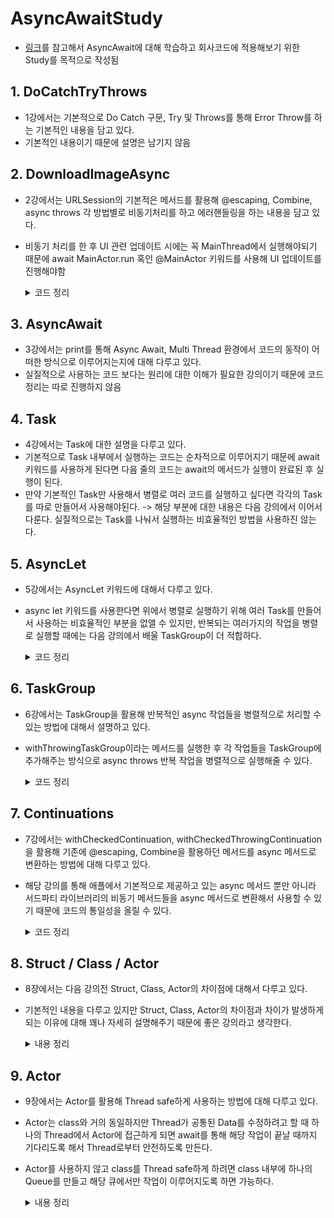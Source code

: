 # AsyncAwaitStudy
- [링크](https://www.youtube.com/playlist?list=PLwvDm4Vfkdphr2Dl4sY4rS9PLzPdyi8PM)를 참고해서 AsyncAwait에 대해 학습하고 회사코드에 적용해보기 위한 Study를 목적으로 작성됨

## 1. DoCatchTryThrows
- 1강에서는 기본적으로 Do Catch 구문, Try 및 Throws를 통해 Error Throw를 하는 기본적인 내용을 담고 있다.
- 기본적인 내용이기 때문에 설명은 남기지 않음

## 2. DownloadImageAsync
- 2강에서는 URLSession의 기본적은 메서드를 활용해 @escaping, Combine, async throws 각 방법별로 비동기처리를 하고 에러핸들링을 하는 내용을 담고 있다.
- 비동기 처리를 한 후 UI 관련 업데이트 시에는 꼭 MainThread에서 실행해야되기 때문에 await MainActor.run 혹인 @MainActor 키워드를 사용해 UI 업데이트를 진행해야함
    <details>
    <summary>코드 정리</summary>
    <div markdown="1">
    
    ```swift
    // 기본적인 Async 활용 방법
    
    // 구현
    class DownloadImageAsyncImageLoader {
        let url = URL(string: "https://picsum.photos/200")!
        
        func handleResponse(data: Data?, response: URLResponse?) -> UIImage? {
            guard
                let data = data,
                let image = UIImage(data: data),
                let response = response as? HTTPURLResponse,
                response.statusCode >= 200 && response.statusCode < 300
            else {
                return nil
            }
            return image
        }
    
        func downloadWithAsync() async throws -> UIImage? {
            do {
                let (data, response) = try await URLSession.shared.data(from: url)
                return handleResponse(data: data, response: response)
            } catch {
                throw error
            }
        }
    }
    
    // 사용
    class DownloadImageAsyncViewModel: ObservableObject {
        @Published var image: UIImage? = nil
        let loader = DownloadImageAsyncImageLoader()
    
        func fetchImage() async {
            let image = try? await loader.downloadWithAsync()
            await MainActor.run {
                self.image = image
            }
        }
    }
    
    struct DownloadImageAsync: View {
        @StateObject private var viewModel = DownloadImageAsyncViewModel()
        
        var body: some View {
            ZStack {
                if let image = viewModel.image {
                    Image(uiImage: image)
                        .resizable()
                        .scaledToFit()
                        .frame(width: 250, height: 250)
                }
            }
            .onAppear {
                Task {
                    await viewModel.fetchImage()
                }
            }
        }
    }
    ```
    
    </div>
    </details>

## 3. AsyncAwait
- 3강에서는 print를 통해 Async Await, Multi Thread 환경에서 코드의 동작이 어떠한 방식으로 이루어지는지에 대해 다루고 있다.
- 실질적으로 사용하는 코드 보다는 원리에 대한 이해가 필요한 강의이기 때문에 코드정리는 따로 진행하지 않음

## 4. Task
- 4강에서는 Task에 대한 설명을 다루고 있다.
- 기본적으로 Task 내부에서 실행하는 코드는 순차적으로 이루어지기 때문에 await 키워드를 사용하게 된다면 다음 줄의 코드는 await의 메서드가 실행이 완료된 후 실행이 된다.
- 만약 기본적인 Task만 사용해서 병렬로 여러 코드를 실행하고 싶다면 각각의 Task를 따로 만들어서 사용해야된다. -> 해당 부분에 대한 내용은 다음 강의에서 이어서 다룬다. 실질적으로는 Task를 나눠서 실행하는 비효율적인 방법을 사용하진 않는다.

## 5. AsyncLet
- 5강에서는 AsyncLet 키워드에 대해서 다루고 있다.
- async let 키워드를 사용한다면 위에서 병렬로 실행하기 위해 여러 Task를 만들어서 사용하는 비효율적인 부분을 없앨 수 있지만, 반복되는 여러가지의 작업을 병렬로 실행할 때에는 다음 강의에서 배울 TaskGroup이 더 적합하다.
    <details>
    <summary>코드 정리</summary>
    <div markdown="1">
        
    ```swift
    struct AsyncLetBootcamp: View {
        @State private var images: [UIImage] = []
        @State private var title = "Async Let 🥳"
        let columns = [GridItem(.flexible()), GridItem(.flexible())]
        let url = URL(string: "https://picsum.photos/300")!
        
        var body: some View {
            NavigationView {
                ScrollView {
                    LazyVGrid(columns: columns) {
                        ForEach(images, id: \.self) { image in
                            Image(uiImage: image)
                                .resizable()
                                .scaledToFit()
                                .frame(height: 150)
                        }
                    }
                }
                .navigationTitle(title)
                .onAppear {
                    Task {
                        do {
                            // async let 키워드를 통해 여러 메서드를 병렬로 실행하고 await 키워드로 종료되기를 기다렸다가 다음 작업을 진행할 수 있다.
                            async let fetchImage1 = fetchImage()
                            async let fetchTitle = fetchTitle()
                            let (image, title) = await (try fetchImage1, fetchTitle)
                            self.images.append(image)
                            self.title = title
                        } catch {
                            
                        }
                    }
                }
            }
        }
        
        func fetchTitle() async -> String {
            return "NEW TITLE 🤩"
        }
        
        func fetchImage() async throws -> UIImage {
            do {
                let (data, _) = try await URLSession.shared.data(from: url)
                if let image = UIImage(data: data) {
                    return image
                } else {
                    throw URLError(.badURL)
                }
            } catch {
                throw error
            }
        }
    }
    ```
    
    </div>
    </details>

## 6. TaskGroup
- 6강에서는 TaskGroup을 활용해 반복적인 async 작업들을 병렬적으로 처리할 수 있는 방법에 대해서 설명하고 있다.
- withThrowingTaskGroup이라는 메서드를 실행한 후 각 작업들을 TaskGroup에 추가해주는 방식으로 async throws 반복 작업을 병렬적으로 실행해줄 수 있다.
    <details>
    <summary>코드 정리</summary>
    <div markdown="1">

    ```swift
    class TaskGroupBootcampDataManager {
        func fetchImagesWithTaskGroup() async throws -> [UIImage] {
            let urlStrings = [
                "https://picsum.photos/300",
                "https://picsum.photos/300",
                "https://picsum.photos/300",
                "https://picsum.photos/300",
                "https://picsum.photos/300"
            ]
        
            return try await withThrowingTaskGroup(of: UIImage?.self) { group in
                var images: [UIImage] = []
                images.reserveCapacity(urlStrings.count)
                
                for urlString in urlStrings {
                    group.addTask {
                        try? await self.fetchImage(urlString: urlString)
                    }
                }
                
                for try await image in group {
                    if let image = image {
                        images.append(image)
                    }
                }
                
                return images
            }
        }

        private func fetchImage(urlString: String) async throws -> UIImage {
            guard let url = URL(string: urlString) else {
                throw URLError(.badURL)
            }
            
            do {
                let (data, _) = try await URLSession.shared.data(from: url)
                if let image = UIImage(data: data) {
                    return image
                } else {
                    throw URLError(.badURL)
                }
            } catch {
                throw error
            }
        }
    }

    class TaskGroupBootcampViewModel: ObservableObject {
        @Published var images: [UIImage] = []
        let manager = TaskGroupBootcampDataManager()
        
        func getImages() async {
            if let images = try? await manager.fetchImagesWithTaskGroup() {
                self.images.append(contentsOf: images)
            }
        }
    }

    struct TaskGroupBootcamp: View {
        @StateObject private var viewModel = TaskGroupBootcampViewModel()
        let columns = [GridItem(.flexible()), GridItem(.flexible())]
        
        var body: some View {
            NavigationView {
                ScrollView {
                    LazyVGrid(columns: columns) {
                        ForEach(viewModel.images, id: \.self) { image in
                            Image(uiImage: image)
                                .resizable()
                                .scaledToFit()
                                .frame(height: 150)
                        }
                    }
                }
                .navigationTitle("Task Group 🥳")
                .task {
                    await viewModel.getImages()
                }
            }
        }
    }
    ```

    </div>
    </details>

## 7. Continuations
- 7강에서는 withCheckedContinuation, withCheckedThrowingContinuation을 활용해 기존에 @escaping, Combine을 활용하던 메서드를 async 메서드로 변환하는 방법에 대해 다루고 있다.
- 해당 강의를 통해 애플에서 기본적으로 제공하고 있는 async 메서드 뿐만 아니라 서드파티 라이브러리의 비동기 메서드들을 async 메서드로 변환해서 사용할 수 있기 때문에 코드의 통일성을 올릴 수 있다.
    <details>
    <summary>코드 정리</summary>
    <div markdown="1">

    ```swift
    // 구현
    class CheckedContinuationBootcampNetworkManager {
        // URLSession의 메서드 중 async 메서드 활용 방법
        func getData(url: URL) async throws -> Data {
            do {
                let (data, _) = try await URLSession.shared.data(from: url)
                return data
            } catch {
                throw error
            }
        }

        // URLSession의 메서드 중 completionHandler를 활용한 메서드를 내부적으로 async throws 메서드로 변환하는 예시
        // 영상에서 예시로 사용했을 뿐, 위와 같이 기본적으로 제공하는 async 메서드를 사용하는 것이 정석
        func getData2(url: URL) async throws -> Data {
            return try await withCheckedThrowingContinuation { continuation in
                URLSession.shared.dataTask(with: url) { data, response, error in
                    if let data = data {
                        continuation.resume(returning: data)
                    } else if let error = error {
                        continuation.resume(throwing: error)
                    } else {
                        continuation.resume(throwing: URLError(.badURL))
                    }
                }
                .resume()
            }
        }

        // 서드파티 라이브러리 메서드 중 completionHanlder를 제공하는 메서드와 동일한 형태의 메서드 예제
        func getHeartImageFromDatabase(completionHandler: @escaping (_ image: UIImage) -> ()) {
            DispatchQueue.main.asyncAfter(deadline: .now() + 5) {
                completionHandler(UIImage(systemName: "heart.fill")!)
            }
        }

        // 위의 메서드를 async 메서드로 변환하는 방법
        func getHeartImageFromDatabase() async -> UIImage {
            await withCheckedContinuation { continuation in
                self.getHeartImageFromDatabase { image in
                    continuation.resume(returning: image)
                }
            }
        }
    }

    // 사용
    class CheckedContinuationBootcampViewModel: ObservableObject {
        @Published var image: UIImage? = nil
        let networkManager = CheckedContinuationBootcampNetworkManager()
        
        func getImage() async {
            guard let url = URL(string: "https://picsum.photos/300") else { return }
            do {
                let data = try await networkManager.getData2(url: url)
                if let image = UIImage(data: data) {
                    await MainActor.run {
                        self.image = image
                    }
                }
            } catch {
                print(error)
            }
        }
        
        func getHeartImage() async {
            self.image = await networkManager.getHeartImageFromDatabase()
        }
    }

    struct CheckedContinuationBootcamp: View {
        @StateObject private var viewModel = CheckedContinuationBootcampViewModel()
        
        var body: some View {
            ZStack {
                if let image = viewModel.image {
                    Image(uiImage: image)
                        .resizable()
                        .scaledToFit()
                        .frame(width: 200, height: 200)
                }
            }
            .task {
                await viewModel.getHeartImage()
            }
        }
    }
    ```
    
    </div>
    </details>

## 8. Struct / Class / Actor
- 8장에서는 다음 강의전 Struct, Class, Actor의 차이점에 대해서 다루고 있다.
- 기본적인 내용을 다루고 있지만 Struct, Class, Actor의 차이점과 차이가 발생하게 되는 이유에 대해 꽤나 자세히 설명해주기 때문에 좋은 강의라고 생각한다.

    <details>
    <summary>내용 정리</summary>
    <div markdown="1">
    
    ### Links:
    - https://blog.onewayfirst.com/ios/posts/2019-03-19-class-vs-struct/
    - https://stackoverflow.com/questions/24217586/structure-vs-class-in-swift-language
    - https://medium.com/@vinayakkini/swift-basics-struct-vs-class-31b44ade28ae
    - https://stackoverflow.com/questions/24217586/structure-vs-class-in-swift-language/59219141#59219141
    - https://stackoverflow.com/questions/27441456/swift-stack-and-heap-understanding
    - https://stackoverflow.com/questions/24232799/why-choose-struct-over-class/24232845
    - https://www.backblaze.com/blog/whats-the-diff-programs-processes-and-threads/
    
    ### VALUE TYPES:
     - Struct, Enum, String, Int, etc.
     - Stored in the Stack
     - Faster
     - Thread safe!
     - When you assign or pass value type a new copy of data is created
     
    ### REFERENCE TYPES:
     - Class, Function, Actor
     - Stored in the Heap
     - Slower, but synchronized
     - Not Thread safe (default)
     - When you assign or pass reference type a new reference to original instance will be created (pointer)
     
    - - - - - - - - - - - - - - - - - - - - - - - - - - - - - - - - - - - - - - - - - - - - - - - - - - - - - - -
     
    ### STACK:
     - Stored Value types
     - Variables allocated on the stack are stored directly to the memory, and access to this memory is very fast
     - Each thread has it's own stack!
     
    ### HEAP:
     - Stores Reference types
     - Shared across threads!
     
    - - - - - - - - - - - - - - - - - - - - - - - - - - - - - - - - - - - - - - - - - - - - - - - - - - - - - - -
     
    ### STRUCT:
     - Based on VALUES
     - Can me mutated
     - Stored in the Stack!
     
    ### CLASS:
     - Based on REFERENCES (INSTANCES)
     - Stored in the Heap!
     - Inherit from other classes
     
     ### ACTOR:
     - Same as Class, but thread safe!
     
     - - - - - - - - - - - - - - - - - - - - - - - - - - - - - - - - - - - - - - - - - - - - - - - - - - - - - - -
     
     - Structs: Data Models, Views
     - Classes: ViewModels
     - Actors: Shared 'Manager' and 'Data Store'
 
    ## 요약
    - Multi Thread 환경에서 각 Thread 마다 별도의 Stack을 가지고 있다.
    - 그래서 Stack과 Thread와의 Data 전달이 빠른 편이다.
    - Heap은 여러 Thread와 Sync를 맞추고 있기 때문에 Stack에 비해 Data 전달이 느린편이다.
    - Struct는 기본적으로 값 복사이고 Stack에 생성된다. 그래서 Multi Thread 환경에서 기본적으로 Data 전달이 빠르다.
    - Class는 기본적으로 참조 복사이고 Heap에 생성된다. 그래서 Multi Thread 환경에서 기본적으로 Data 전달이 Struct에 비해 느리다.
    - 또한 여러 Thread에서 Sync를 맞추고 있기 때문에 여러 Thread에서 동시에 Heap에 접근해서 Data를 바꾸려고 하게 되면 락이 걸릴수도 있다. -> Thread safe하지 않다.
    - 이 때 Thread safe하도록 만든것이 바로 Actor이다.
    - Actor는 class와 동일하지만 하나의 Thread에서 변경을 시도한다면 해당 작업이 끝나기 전에 다른 Thread에서는 접근을 하지 못하도록 막는다. 그렇기 때문에 Thread safe하게 된다.
    
    </div>
    </details>

## 9. Actor
- 9장에서는 Actor를 활용해 Thread safe하게 사용하는 방법에 대해 다루고 있다.
- Actor는 class와 거의 동일하지만 Thread가 공통된 Data를 수정하려고 할 때 하나의 Thread에서 Actor에 접근하게 되면 await를 통해 해당 작업이 끝날 때까지 기다리도록 해서 Thread로부터 안전하도록 만든다.
- Actor를 사용하지 않고 class를 Thread safe하게 하려면 class 내부에 하나의 Queue를 만들고 해당 큐에서만 작업이 이루어지도록 하면 가능하다.
    <details>
    <summary>내용 정리</summary>
    <div markdown="1">
        
    ```swift
    // Queue를 생성해서 class를 Thread safe하게 만드는 방법
    class MyDataManager {
        static let instance = MyDataManager()
        private init() { }
        
        var data: [String] = []
        private let lock = DispatchQueue(label: "com.MyApp.MyDataManager")
        func getRandomData(completionHandler: @escaping (_ title: String?) -> ()) {
            lock.async {
                self.data.append(UUID().uuidString)
                print(Thread.current)
                completionHandler(self.data.randomElement())
            }
        }
    }

    // Actor 사용 방법
    actor MyActorDataManager {
        static let instance = MyActorDataManager()
        private init() { }
        
        var data: [String] = []
        nonisolated let myRandomText: String = "MyRandomText"
        
        func getRandomData() -> String? {
            self.data.append(UUID().uuidString)
            print(Thread.current)
            return data.randomElement()
        }
        
        // actor 안에서 async가 굳이 필요 없다면 nonisolated 키워드를 붙이면 해당 메서드를 실행할 때 await를 붙일 필요가 없다.
        nonisolated func getSavedData() -> String {
            return "NEW DATA"
        }
    }

    struct HomeView: View {
        @State private var text: String = ""
        let manager = MyActorDataManager.instance
        let timer = Timer.publish(every: 0.1, on: .main, in: .common).autoconnect()
        
        var body: some View {
            ZStack {
                Color.gray.opacity(0.8).ignoresSafeArea()
                
                Text(text)
                    .font(.headline)
            }
            .onAppear {
                let newString = manager.getSavedData()
                let message = manager.myRandomText
            }
            .onReceive(timer) { _ in
                Task {
                    if let data = await manager.getRandomData() {
                        self.text = data
                    }
                }
            }
        }
    }
    ```
    
    </div>
    </details>
